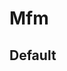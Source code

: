 <script setup>
import Box from '../Box.vue'
import Mfm from '../../../src/components/misskey/Mfm.vue'

const text = 'Hello, **world**!'
const bold = '**Bold Text**'
const italic = '<i>斜め</i>'
const strike = '~~打ち消し~~'
const inlineCode = '`inline code`'
const codeBlock = `\`\`\`\ncode block\n\`\`\``
const link = 'https://example.com'
const center = '<center>\nCenter\n</center>'

const background = '$[fg.color=f00 赤字]\n$[bg.color=ff0 黄背景]$[bg.color=00 デフォルト]'
const spin = `$[spin 🍮]$[spin.left 🍮]$[spin.alternate 🍮]\n$[spin.x 🍮]$[spin.x,left 🍮]$[spin.x,alternate 🍮]\n$[spin.y 🍮]$[spin.y,left 🍮]$[spin.y,alternate 🍮]\n$[spin.speed=5s 🍮]`
const plain = '<plain>$[x2 plain text]</plain>'
</script>

# Mfm

## Default

<Box>
  <Mfm :text="text" />
</Box>

<Box>
  <Mfm :text="bold" />
</Box>

<Box>
  <Mfm :text="italic" />
</Box>

<Box>
  <Mfm :text="strike" />
</Box>

<Box>
  <Mfm :text="inlineCode" />
</Box>

<Box>
  <Mfm :text="codeBlock" />
</Box>

<Box>
  <Mfm :text="link" />
</Box>

<Box>
  <Mfm :text="center" />
</Box>

<Box>
  <Mfm text="misskey 検索" host="https://misskey.io" />
</Box>

<Box>
  <Mfm text="プリンはmisskey開発者の好物<small>だった気がする…</small>" />
</Box>

<Box>
  <Mfm :text="background" />
</Box>

<Box>
  <Mfm text="もりもり$[blur あ]んこ" />
</Box>

<Box>
  <Mfm text="$[font.cursive MisskeyでFediverseの世界が広がります]" />
</Box>

<Box>
  <Mfm text="$[flip MisskeyでFediverseの世界が広がります]" />
</Box>

<Box>
  <Mfm text="$[rotate.deg=30 misskey]" />
</Box>

<Box>
  <Mfm text="$[unixtime 1700000000]" />
</Box>

<Box>
  <Mfm text="$[ruby Misskey ミスキー]" />
</Box>

<Box>
  <Mfm text="$[position.x=10,y=10 位置変更]" />
</Box>

<Box>
  <Mfm text="$[scale.x=2,y=2 拡大]" />
</Box>

<Box>
  <Mfm text="$[x2 x2] $[x3 x3] $[x4 x4]" />
</Box>

<Box>
  <Mfm text="$[tada 🍮] $[tada.speed=5s 🍮]" />
</Box>

<Box>
  <Mfm text="$[jump 🍮] $[jump.speed=5s 🍮]" />
</Box>

<Box>
  <Mfm :text="spin" />
</Box>

<Box>
  <Mfm text="$[shake 🍮] $[shake.speed=5s 🍮]" />
</Box>

<Box>
  <Mfm text="$[twitch 🍮] $[twitch.speed=5s 🍮]" />
</Box>

<Box>
  <Mfm text="$[rainbow $[fg.color=f0f 色付き文字]]" />
</Box>

<Box>
  <Mfm text="$[sparkle 🍮]" />
</Box>

<Box>
  <Mfm :text="plain" />
</Box>
